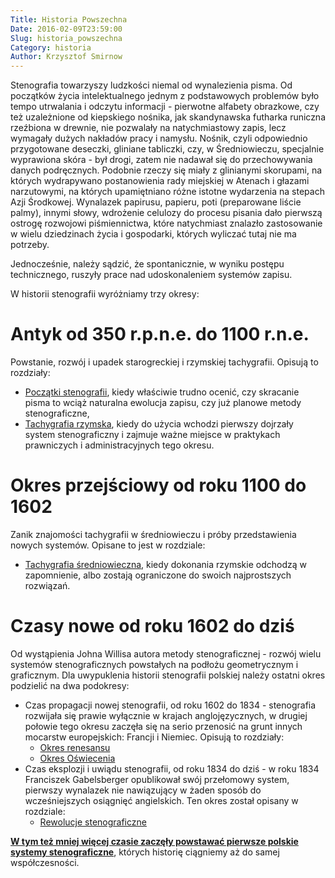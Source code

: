 ```yaml
---
Title: Historia Powszechna
Date: 2016-02-09T23:59:00
Slug: historia_powszechna
Category: historia
Author: Krzysztof Smirnow
---
```






Stenografia towarzyszy ludzkości niemal od wynalezienia pisma. Od początków
życia intelektualnego jednym z podstawowych problemów było tempo
utrwalania i odczytu informacji - pierwotne alfabety obrazkowe, czy też
uzależnione od kiepskiego nośnika, jak skandynawska futharka runiczna
rzeźbiona w drewnie, nie pozwalały na natychmiastowy zapis, lecz
wymagały dużych nakładów pracy i namysłu. Nośnik, czyli odpowiednio
przygotowane deseczki, gliniane tabliczki, czy, w Średniowieczu,
specjalnie wyprawiona skóra - był drogi, zatem nie nadawał się do
przechowywania danych podręcznych. Podobnie rzeczy się miały z
glinianymi skorupami, na których wydrapywano postanowienia rady
miejskiej w Atenach i głazami narzutowymi, na których upamiętniano różne
istotne wydarzenia na stepach Azji Środkowej. Wynalazek papirusu,
papieru, poti (preparowane liście palmy), innymi słowy, wdrożenie
celulozy do procesu pisania dało pierwszą ostrogę rozwojowi
piśmiennictwa, które natychmiast znalazło zastosowanie w wielu
dziedzinach życia i gospodarki, których wyliczać tutaj nie ma potrzeby.

Jednocześnie, należy sądzić, że spontanicznie, w wyniku postępu technicznego, ruszyły prace
nad udoskonaleniem systemów zapisu.

W historii stenografii wyróżniamy trzy okresy:

# Antyk od 350 r.p.n.e. do 1100 r.n.e.
Powstanie, rozwój i upadek starogreckiej i rzymskiej tachygrafii. Opisują to rozdziały:

- [Początki stenografii](poczatki/), kiedy właściwie trudno ocenić, czy skracanie pisma to wciąż naturalna ewolucja zapisu, czy już planowe metody stenograficzne,
- [Tachygrafia rzymska](starozytny_rzym/), kiedy do użycia wchodzi pierwszy dojrzały system stenograficzny i zajmuje ważne miejsce w praktykach prawniczych i administracyjnych tego okresu.

# Okres przejściowy od roku 1100 do 1602 
Zanik znajomości tachygrafii w średniowieczu i próby przedstawienia nowych systemów. Opisane to jest w rozdziale:

- [Tachygrafia średniowieczna](sredniowiecze), kiedy dokonania rzymskie odchodzą w zapomnienie, albo zostają ograniczone do swoich najprostszych rozwiązań.

# Czasy nowe od roku 1602 do dziś 
Od wystąpienia Johna Willisa autora metody stenograficznej - rozwój wielu systemów stenograficznych powstałych na podłożu geometrycznym i graficznym. Dla uwypuklenia historii stenografii polskiej należy ostatni okres podzielić na dwa podokresy:

- Czas propagacji nowej stenografii, od roku 1602 do 1834 - stenografia rozwijała się prawie wyłącznie w krajach anglojęzycznych, w drugiej połowie tego okresu zaczęła się na serio przenosić na grunt innych mocarstw europejskich: Francji i Niemiec. Opisują to rozdziały:
  - [Okres renesansu](renesans/)
  - [Okres Oświecenia](oswiecenie/)
- Czas eksplozji i uwiądu stenografii, od roku 1834 do dziś - w roku 1834 Franciszek Gabelsberger opublikował swój przełomowy system, pierwszy wynalazek nie nawiązujący w żaden sposób do wcześniejszych osiągnięć angielskich. Ten okres został opisany w rozdziale:
  - [Rewolucje stenograficzne](rewolucje/)
  
**[W tym też mniej więcej czasie zaczęły powstawać pierwsze polskie systemy stenograficzne](../historia_polska/)**, których historię ciągniemy aż do samej współczesności.
